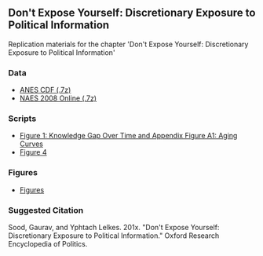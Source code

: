 ## Don't Expose Yourself: Discretionary Exposure to Political Information

Replication materials for the chapter 'Don't Expose Yourself: Discretionary Exposure to Political Information'

### Data

* [ANES CDF (.7z)](data/anes_timeseries_cdf_stata12.7z)
* [NAES 2008 Online (.7z)](data/naes08_online_all_waves_data_full.7z)

### Scripts

* [Figure 1: Knowledge Gap Over Time and Appendix Figure A1: Aging Curves](scripts/01_fig1_anes_knowledge_gap_over_time_plus_appenda_aging_curves.R)
* [Figure 4](scripts/)

### Figures

* [Figures](figs/)

### Suggested Citation

Sood, Gaurav, and Yphtach Lelkes. 201x. "Don't Expose Yourself: Discretionary Exposure to Political Information." Oxford Research Encyclopedia of Politics. 
